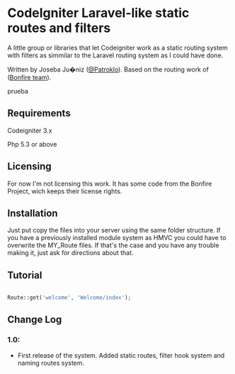 # CodeIgniter Laravel-like static routes and filters

A little group or libraries that let Codeigniter work as a static routing system with filters as simmilar to the Laravel routing system as I could have done.


Written by Joseba Ju�niz ([@Patroklo](http://twitter.com/Patroklo)).
Based on the routing work of ([Bonfire team](http://cibonfire.com/)).

  prueba
## Requirements

Codeigniter 3.x


Php 5.3 or above

## Licensing

For now I'm not licensing this work. It has some code from the Bonfire Project, wich keeps their license rights.


## Installation

Just put copy the files into your server using the same folder structure. If you have a previously installed module system as HMVC you could have to overwrite the MY_Route files. If that's the case and you have any trouble making it, just ask for directions about that.


## Tutorial

```PHP

Route::get('welcome', 'Welcome/index');

```


## Change Log


### 1.0:
*	First release of the system. Added static routes, filter hook system and naming routes system.